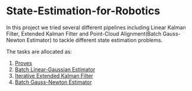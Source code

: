 # State-Estimation-for-Robotics
In this project we tried several different pipelines including Linear Kalman Filter, Extended Kalman Filter and Point-Cloud Alignment(Batch Gauss-Newton Estimator) to tackle different state estimation problems.

The tasks are allocated as:
1. [Proves](https://github.com/Vincentive1232/State-Estimation-for-Robotics/tree/master/SER_A1_Final)
2. [Batch Linear-Gaussian Estimator](https://github.com/Vincentive1232/State-Estimation-for-Robotics/tree/master/SER_A2_Final)
3. [Iterative Extended Kalman Filter](https://github.com/Vincentive1232/State-Estimation-for-Robotics/tree/master/SER_A3_Final)
4. [Batch Gauss-Newton Estimator](https://github.com/Vincentive1232/State-Estimation-for-Robotics/tree/master/SER_A4_Final)
